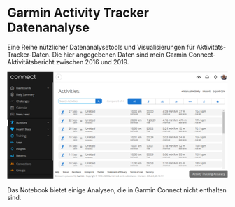 # Garmin Activity Tracker Datenanalyse


Eine Reihe nützlicher Datenanalysetools und Visualisierungen für Aktivitäts-Tracker-Daten. Die hier angegebenen Daten sind mein Garmin Connect-Aktivitätsbericht zwischen 2016 und 2019.

![](https://github.com/caxenie/garmin-tracker-analytics/raw/master/activities.png)

Das Notebook bietet einige Analysen, die in Garmin Connect nicht enthalten sind.
